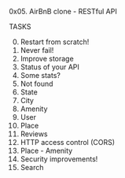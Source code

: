 0x05. AirBnB clone - RESTful API

TASKS

0. Restart from scratch!
1. Never fail!
2. Improve storage
3. Status of your API
4. Some stats?
5. Not found
6. State
7. City
8. Amenity
9. User
10. Place
11. Reviews
12. HTTP access control (CORS)
13. Place - Amenity
14. Security improvements!
15. Search
